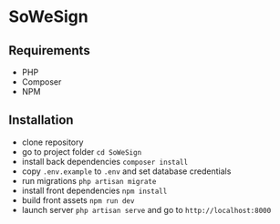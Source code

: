 # SoWeSign

## Requirements
- PHP
- Composer
- NPM

## Installation

- clone repository
- go to project folder `cd SoWeSign`
- install back dependencies `composer install`
- copy `.env.example` to `.env` and set database credentials
- run migrations `php artisan migrate`
- install front dependencies `npm install`
- build front assets `npm run dev`
- launch server `php artisan serve` and go to `http://localhost:8000`
